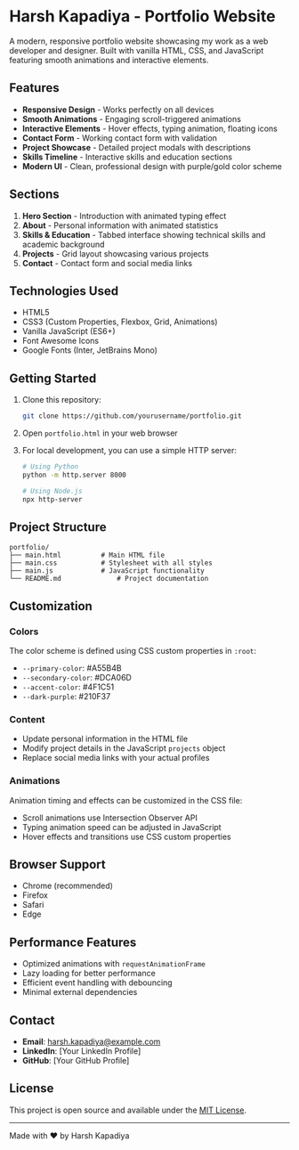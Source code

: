 # Harsh Kapadiya - Portfolio Website

A modern, responsive portfolio website showcasing my work as a web developer and designer. Built with vanilla HTML, CSS, and JavaScript featuring smooth animations and interactive elements.

## Features

- **Responsive Design** - Works perfectly on all devices
- **Smooth Animations** - Engaging scroll-triggered animations
- **Interactive Elements** - Hover effects, typing animation, floating icons
- **Contact Form** - Working contact form with validation
- **Project Showcase** - Detailed project modals with descriptions
- **Skills Timeline** - Interactive skills and education sections
- **Modern UI** - Clean, professional design with purple/gold color scheme

## Sections

1. **Hero Section** - Introduction with animated typing effect
2. **About** - Personal information with animated statistics
3. **Skills & Education** - Tabbed interface showing technical skills and academic background
4. **Projects** - Grid layout showcasing various projects
5. **Contact** - Contact form and social media links

## Technologies Used

- HTML5
- CSS3 (Custom Properties, Flexbox, Grid, Animations)
- Vanilla JavaScript (ES6+)
- Font Awesome Icons
- Google Fonts (Inter, JetBrains Mono)

## Getting Started

1. Clone this repository:
   ```bash
   git clone https://github.com/yourusername/portfolio.git
   ```

2. Open `portfolio.html` in your web browser

3. For local development, you can use a simple HTTP server:
   ```bash
   # Using Python
   python -m http.server 8000
   
   # Using Node.js
   npx http-server
   ```

## Project Structure

```
portfolio/
├── main.html          # Main HTML file
├── main.css           # Stylesheet with all styles
├── main.js            # JavaScript functionality
└── README.md              # Project documentation
```

## Customization

### Colors
The color scheme is defined using CSS custom properties in `:root`:
- `--primary-color`: #A55B4B
- `--secondary-color`: #DCA06D
- `--accent-color`: #4F1C51
- `--dark-purple`: #210F37

### Content
- Update personal information in the HTML file
- Modify project details in the JavaScript `projects` object
- Replace social media links with your actual profiles

### Animations
Animation timing and effects can be customized in the CSS file:
- Scroll animations use Intersection Observer API
- Typing animation speed can be adjusted in JavaScript
- Hover effects and transitions use CSS custom properties

## Browser Support

- Chrome (recommended)
- Firefox
- Safari
- Edge

## Performance Features

- Optimized animations with `requestAnimationFrame`
- Lazy loading for better performance
- Efficient event handling with debouncing
- Minimal external dependencies

## Contact

- **Email**: harsh.kapadiya@example.com
- **LinkedIn**: [Your LinkedIn Profile]
- **GitHub**: [Your GitHub Profile]

## License

This project is open source and available under the [MIT License](LICENSE).

---

Made with ❤️ by Harsh Kapadiya